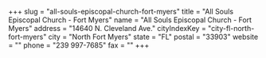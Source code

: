 +++
slug = "all-souls-episcopal-church-fort-myers"
title = "All Souls Episcopal Church - Fort Myers"
name = "All Souls Episcopal Church - Fort Myers"
address = "14640 N. Cleveland Ave."
cityIndexKey = "city-fl-north-fort-myers"
city = "North Fort Myers"
state = "FL"
postal = "33903"
website = ""
phone = "239 997-7685"
fax = ""
+++
